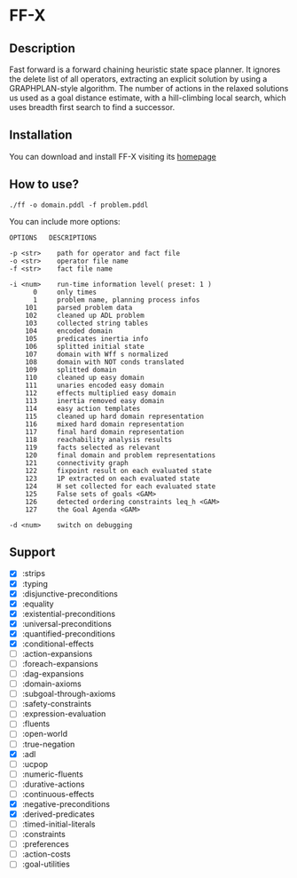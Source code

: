 # FF-X
## Description

Fast forward is a forward chaining heuristic state space planner. It ignores the delete list of all operators, extracting an explicit solution by using a GRAPHPLAN-style algorithm. 
The number of actions in the relaxed solutions us used as a goal distance estimate, with a hill-climbing local search, which uses breadth first search to find a successor.

## Installation

You can download and install FF-X visiting its [homepage](http://fai.cs.uni-saarland.de/hoffmann/ff.html)

## How to use?

```console
./ff -o domain.pddl -f problem.pddl
```

You can include more options:

```
OPTIONS   DESCRIPTIONS

-p <str>    path for operator and fact file
-o <str>    operator file name
-f <str>    fact file name

-i <num>    run-time information level( preset: 1 )
      0     only times
      1     problem name, planning process infos
    101     parsed problem data
    102     cleaned up ADL problem
    103     collected string tables
    104     encoded domain
    105     predicates inertia info
    106     splitted initial state
    107     domain with Wff s normalized
    108     domain with NOT conds translated
    109     splitted domain
    110     cleaned up easy domain
    111     unaries encoded easy domain
    112     effects multiplied easy domain
    113     inertia removed easy domain
    114     easy action templates
    115     cleaned up hard domain representation
    116     mixed hard domain representation
    117     final hard domain representation
    118     reachability analysis results
    119     facts selected as relevant
    120     final domain and problem representations
    121     connectivity graph
    122     fixpoint result on each evaluated state
    123     1P extracted on each evaluated state
    124     H set collected for each evaluated state
    125     False sets of goals <GAM>
    126     detected ordering constraints leq_h <GAM>
    127     the Goal Agenda <GAM>

-d <num>    switch on debugging
```

## Support

- [x] :strips
- [x] :typing
- [x] :disjunctive-preconditions
- [x] :equality 
- [x] :existential-preconditions 
- [x] :universal-preconditions 
- [x] :quantified-preconditions 
- [x] :conditional-effects 
- [ ] :action-expansions 
- [ ] :foreach-expansions 
- [ ] :dag-expansions 
- [ ] :domain-axioms 
- [ ] :subgoal-through-axioms 
- [ ] :safety-constraints 
- [ ] :expression-evaluation 
- [ ] :fluents 
- [ ] :open-world 
- [ ] :true-negation 
- [x] :adl 
- [ ] :ucpop 
- [ ] :numeric-fluents 
- [ ] :durative-actions 
- [ ] :continuous-effects 
- [x] :negative-preconditions
- [x] :derived-predicates
- [ ] :timed-initial-literals
- [ ] :constraints
- [ ] :preferences
- [ ] :action-costs
- [ ] :goal-utilities
